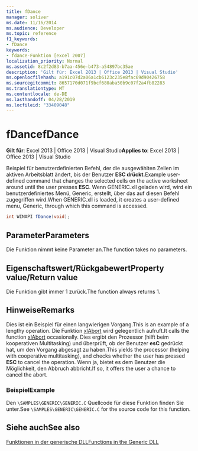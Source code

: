 ```yaml
---
title: fDance
manager: soliver
ms.date: 11/16/2014
ms.audience: Developer
ms.topic: reference
f1_keywords:
- fDance
keywords:
- fdance-Funktion [excel 2007]
localization_priority: Normal
ms.assetid: 8c2f2d83-b7aa-456e-b473-a54897bc35ae
description: 'Gilt für: Excel 2013 | Office 2013 | Visual Studio'
ms.openlocfilehash: a191c07d2a06a1cb6123c235e8fac69d90426758
ms.sourcegitcommit: 8657170d071f9bcf680aba50b9c07f2a4fb82283
ms.translationtype: MT
ms.contentlocale: de-DE
ms.lasthandoff: 04/28/2019
ms.locfileid: "33409048"
---
```

# <a name="fdance"></a><span data-ttu-id="e6764-104">fDance</span><span class="sxs-lookup"><span data-stu-id="e6764-104">fDance</span></span>

 <span data-ttu-id="e6764-105">**Gilt für**: Excel 2013 | Office 2013 | Visual Studio</span><span class="sxs-lookup"><span data-stu-id="e6764-105">**Applies to**: Excel 2013 | Office 2013 | Visual Studio</span></span> 
  
<span data-ttu-id="e6764-106">Beispiel für benutzerdefinierten Befehl, der die ausgewählten Zellen im aktiven Arbeitsblatt ändert, bis der Benutzer **ESC drückt.**</span><span class="sxs-lookup"><span data-stu-id="e6764-106">Example user-defined command that changes the selected cells on the active worksheet around until the user presses **ESC**.</span></span> <span data-ttu-id="e6764-107">Wenn GENERIC.xll geladen wird, wird ein benutzerdefiniertes Menü, Generic, erstellt, über das auf diesen Befehl zugegriffen wird.</span><span class="sxs-lookup"><span data-stu-id="e6764-107">When GENERIC.xll is loaded, it creates a user-defined menu, Generic, through which this command is accessed.</span></span>
  
```cs
int WINAPI fDance(void);
```

## <a name="parameters"></a><span data-ttu-id="e6764-108">Parameter</span><span class="sxs-lookup"><span data-stu-id="e6764-108">Parameters</span></span>

<span data-ttu-id="e6764-109">Die Funktion nimmt keine Parameter an.</span><span class="sxs-lookup"><span data-stu-id="e6764-109">The function takes no parameters.</span></span>
  
## <a name="property-valuereturn-value"></a><span data-ttu-id="e6764-110">Eigenschaftswert/Rückgabewert</span><span class="sxs-lookup"><span data-stu-id="e6764-110">Property value/Return value</span></span>

<span data-ttu-id="e6764-111">Die Funktion gibt immer 1 zurück.</span><span class="sxs-lookup"><span data-stu-id="e6764-111">The function always returns 1.</span></span>
  
## <a name="remarks"></a><span data-ttu-id="e6764-112">Hinweise</span><span class="sxs-lookup"><span data-stu-id="e6764-112">Remarks</span></span>

<span data-ttu-id="e6764-113">Dies ist ein Beispiel für einen langwierigen Vorgang.</span><span class="sxs-lookup"><span data-stu-id="e6764-113">This is an example of a lengthy operation.</span></span> <span data-ttu-id="e6764-114">Die Funktion [xlAbort](xlabort.md) wird gelegentlich aufruft.</span><span class="sxs-lookup"><span data-stu-id="e6764-114">It calls the function [xlAbort](xlabort.md) occasionally.</span></span> <span data-ttu-id="e6764-115">Dies ergibt den Prozessor (hilft beim kooperativen Multitasking) und überprüft, ob der Benutzer **esC** gedrückt hat, um den Vorgang abgesagt zu haben.</span><span class="sxs-lookup"><span data-stu-id="e6764-115">This yields the processor (helping with cooperative multitasking), and checks whether the user has pressed **ESC** to cancel the operation.</span></span> <span data-ttu-id="e6764-116">Wenn ja, bietet es dem Benutzer die Möglichkeit, den Abbruch abbricht.</span><span class="sxs-lookup"><span data-stu-id="e6764-116">If so, it offers the user a chance to cancel the abort.</span></span> 
  
### <a name="example"></a><span data-ttu-id="e6764-117">Beispiel</span><span class="sxs-lookup"><span data-stu-id="e6764-117">Example</span></span>

<span data-ttu-id="e6764-118">Den  `\SAMPLES\GENERIC\GENERIC.C` Quellcode für diese Funktion finden Sie unter.</span><span class="sxs-lookup"><span data-stu-id="e6764-118">See  `\SAMPLES\GENERIC\GENERIC.C` for the source code for this function.</span></span> 
  
## <a name="see-also"></a><span data-ttu-id="e6764-119">Siehe auch</span><span class="sxs-lookup"><span data-stu-id="e6764-119">See also</span></span>



[<span data-ttu-id="e6764-120">Funktionen in der generische DLL</span><span class="sxs-lookup"><span data-stu-id="e6764-120">Functions in the Generic DLL</span></span>](functions-in-the-generic-dll.md)

